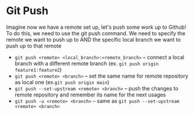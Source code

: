 # Git Push

Imagine now we have a remote set up, let's push some work up to Github! To do this, we need to use the git push command.
We need to specify the remote we want to push up to AND the specific local branch we want to push up to that remote

- `git push <remote> <local_branch>:<remote_branch>` – connect a local branch with a different remote branch (ex. `git push origin feature1:feature2`)
- `git push <remote> <branch>` – set the same name for remote repository as local one (ex.`git push origin main`)
- `git push --set-upstream <remote> <branch>` – push the changes to remote repository and remember its name for the next usages
- `git push -u <remote> <branch>` – same as `git push --set-upstream <remote> <branch>`
